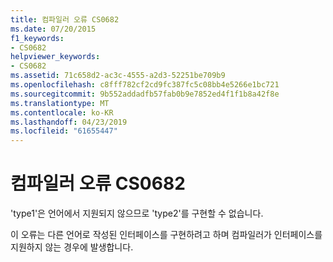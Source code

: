 ```yaml
---
title: 컴파일러 오류 CS0682
ms.date: 07/20/2015
f1_keywords:
- CS0682
helpviewer_keywords:
- CS0682
ms.assetid: 71c658d2-ac3c-4555-a2d3-52251be709b9
ms.openlocfilehash: c8fff782cf2cd9fc387fc5c08bb4e5266e1bc721
ms.sourcegitcommit: 9b552addadfb57fab0b9e7852ed4f1f1b8a42f8e
ms.translationtype: MT
ms.contentlocale: ko-KR
ms.lasthandoff: 04/23/2019
ms.locfileid: "61655447"
---
```

# <a name="compiler-error-cs0682"></a>컴파일러 오류 CS0682
'type1'은 언어에서 지원되지 않으므로 'type2'를 구현할 수 없습니다.  
  
 이 오류는 다른 언어로 작성된 인터페이스를 구현하려고 하며 컴파일러가 인터페이스를 지원하지 않는 경우에 발생합니다.
